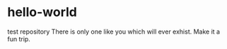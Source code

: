 # hello-world
test repository
There is only one like you which will ever exhist. Make it a fun trip.

